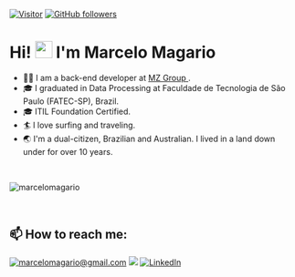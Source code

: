 

[![Visitor](https://visitor-badge.laobi.icu/badge?page_id=marcelomagario.marcelomagario)](https://github.com/marcelomagario) [![GitHub followers](https://img.shields.io/github/followers/marcelomagario.svg?style=social&label=Follow)](https://github.com/marcelomagario?tab=followers)

# Hi! <img src="https://raw.githubusercontent.com/kaueMarques/kaueMarques/master/hi.gif" height="30px"> I'm Marcelo Magario 

- 🧑‍💻  I am a back-end developer at <a href="https://www.mzgroup.com" target="_blank"> MZ Group </a>.
- 🎓 I graduated in Data Processing at Faculdade de Tecnologia de São Paulo (FATEC-SP), Brazil. 
- 🎓 ITIL Foundation Certified.
- 🏄 I love surfing and traveling.
- 🌏 I'm a dual-citizen, Brazilian and Australian. I lived in a land down under for over 10 years.

<br>
<p><img src="https://github-readme-stats.vercel.app/api/top-langs?username=marcelomagario&show_icons=true&theme=dark&locale=en&layout=compact" alt="marcelomagario"  target="_blank"/></p>
<br>
<p>
<h2>📫 How to reach me:</h2>

<a href="mailto:marcelomagario@gmail.com" target="_blank">![marcelomagario@gmail.com](https://img.shields.io/badge/Gmail-D14836?style=for-the-badge&logo=gmail&logoColor=white)</a> [<img src="https://img.shields.io/badge/Instagram-E4405F?style=for-the-badge&logo=instagram&logoColor=white"/>](https://www.instagram.com/marcelo_magario/) <a href="https://www.linkedin.com/in/marcelo-magario-222987251/" target="_blank">![LinkedIn](https://img.shields.io/badge/LinkedIn-0077B5?style=for-the-badge&logo=linkedin&logoColor=white)</a>
</p> 
